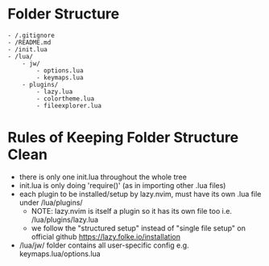 # Folder Structure
    - /.gitignore
    - /README.md
    - /init.lua
    - /lua/
        - jw/
            - options.lua
            - keymaps.lua
        - plugins/
            - lazy.lua
            - colortheme.lua
            - fileexplorer.lua


# Rules of Keeping Folder Structure Clean
- there is only one init.lua throughout the whole tree
- init.lua is only doing 'require()' (as in importing other .lua files)
- each plugin to be installed/setup by lazy.nvim, must have its own .lua file under /lua/plugins/
    - NOTE: lazy.nvim is itself a plugin so it has its own file too i.e. /lua/plugins/lazy.lua
    - we follow the "structured setup" instead of "single file setup" on official github https://lazy.folke.io/installation
- /lua/jw/ folder contains all user-specific config e.g. keymaps.lua/options.lua

